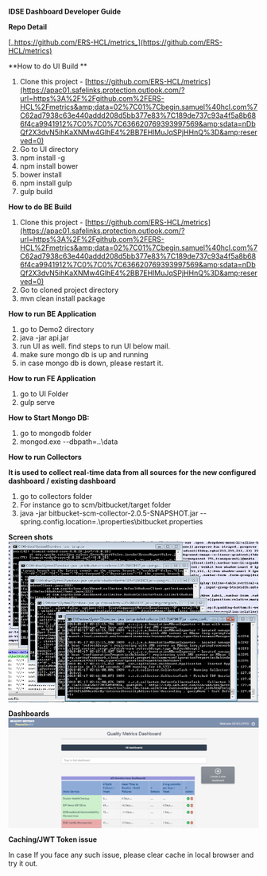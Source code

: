 **IDSE Dashboard Developer Guide**

**Repo Detail**

[_https://github.com/ERS-HCL/metrics_](https://github.com/ERS-HCL/metrics)

**How to do UI Build **

1. Clone this project -  [https://github.com/ERS-HCL/metrics](https://apac01.safelinks.protection.outlook.com/?url=https%3A%2F%2Fgithub.com%2FERS-HCL%2Fmetrics&amp;data=02%7C01%7Cbegin.samuel%40hcl.com%7C62ad7938c63e440addd208d5bb377e83%7C189de737c93a4f5a8b686f4ca9941912%7C0%7C0%7C636620769393997569&amp;sdata=nDbQf2X3dvN5ihKaXNMw4GlhE4%2BB7EHlMuJqSPjHHnQ%3D&amp;reserved=0)
2. Go to UI directory
3. npm install -g
4. npm install bower
5. bower install
6. npm install gulp
7. gulp build

**How to do BE Build**

1. Clone this project -  [https://github.com/ERS-HCL/metrics](https://apac01.safelinks.protection.outlook.com/?url=https%3A%2F%2Fgithub.com%2FERS-HCL%2Fmetrics&amp;data=02%7C01%7Cbegin.samuel%40hcl.com%7C62ad7938c63e440addd208d5bb377e83%7C189de737c93a4f5a8b686f4ca9941912%7C0%7C0%7C636620769393997569&amp;sdata=nDbQf2X3dvN5ihKaXNMw4GlhE4%2BB7EHlMuJqSPjHHnQ%3D&amp;reserved=0)
2. Go to cloned project directory
3. mvn clean install package

**How to run BE Application**

1. go to Demo2 directory
2. java -jar api.jar
3. run UI as well. find steps to run UI below mail.
4. make sure mongo db is up and running
5. in case mongo db is down, please restart it.

**How to run FE Application**

1. go to UI Folder
2. gulp serve

**How to Start Mongo DB:**

1. go to mongodb folder
2. mongod.exe --dbpath=..\data

**How to run Collectors**

**It is used to collect real-time data from all sources for the new configured dashboard / existing dashboard**

1. go to collectors folder
2. For instance go to scm/bitbucket/target folder
3. java -jar bitbucket-scm-collector-2.0.5-SNAPSHOT.jar  --spring.config.location=.\properties\bitbucket.properties

**Screen shots**
<img  align="top" src="/docs/buildexecution.png">

**Dashboards**
<img  align="top" src="/docs/dashboard2.png">


**Caching/JWT Token issue**

In case If you face any such issue, please clear cache in local browser and try it out.
